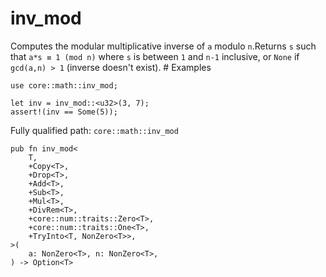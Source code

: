 # inv_mod

Computes the modular multiplicative inverse of `a` modulo `n`.Returns `s` such that `a*s ≡ 1 (mod n)` where `s` is between `1` and `n-1` inclusive, or `None` if `gcd(a,n) > 1` (inverse doesn't exist).  # Examples
```cairo
use core::math::inv_mod;

let inv = inv_mod::<u32>(3, 7);
assert!(inv == Some(5));
```

Fully qualified path: `core::math::inv_mod`

<pre><code class="language-rust">pub fn inv_mod&lt;
    T,
    +Copy&lt;T&gt;,
    +Drop&lt;T&gt;,
    +Add&lt;T&gt;,
    +Sub&lt;T&gt;,
    +Mul&lt;T&gt;,
    +DivRem&lt;T&gt;,
    +core::num::traits::Zero&lt;T&gt;,
    +core::num::traits::One&lt;T&gt;,
    +TryInto&lt;T, NonZero&lt;T&gt;&gt;,
&gt;(
    a: NonZero&lt;T&gt;, n: NonZero&lt;T&gt;,
) -&gt; Option&lt;T&gt;</code></pre>

